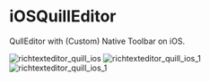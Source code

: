 # iOSQuillEditor
QullEditor with (Custom) Native Toolbar on iOS.

![richtexteditor_quill_ios](https://cloud.githubusercontent.com/assets/7281039/26726734/d271d012-47c1-11e7-9220-2493ae5ac581.png) ![richtexteditor_quill_ios_1](https://cloud.githubusercontent.com/assets/7281039/26726738/d410c14e-47c1-11e7-84ee-7d9c07ec68e6.png) ![richtexteditor_quill_ios_1](https://cloud.githubusercontent.com/assets/7281039/26726748/d728d75e-47c1-11e7-9b18-320af8096e00.png)


